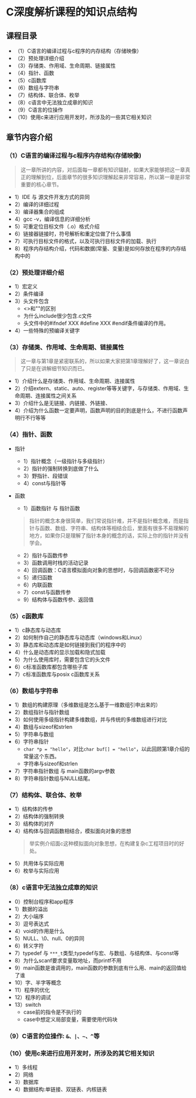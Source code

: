 # C深度解析课程的知识点结构
	
## 课程目录
  + （1）C语言的编译过程与c程序的内存结构（存储映像）		
  + （2）预处理详细介绍
  + （3）存储类、作用域、生命周期、链接属性		
  + （4）指针、函数	
  + （5）c函数库
  + （6）数组与字符串				
  + （7）结构体、联合体、枚举				
  + （8）c语言中无法独立成章的知识
  + （9）C语言的位操作
  + （10）使用c来进行应用开发时，所涉及的一些其它相关知识

		
## 章节内容介绍	
	
### （1）C语言的编译过程与c程序内存结构(存储映像)
   > 这一章所讲的内容，对后面每一章都有知识辐射，如果大家能够把这一章真正的理解到位，后面章节的很多知识理解起来非常容易，所以第一章是非常重要的核心章节。
     
   + 1）IDE 与 源文件开发方式的异同
   + 2）编译的详细过程
   + 3）编译器集合的组成
   + 4）gcc -v，编译信息的详细分析
   + 5）可重定位目标文件（.o）格式介绍
   + 6）链接器链接时，符号解析和重定位做了什么事情
   + 7）可执行目标文件的格式，以及可执行目标文件的加载、执行
   + 8）程序内存结构介绍，代码和数据(常量、变量)是如何存放在程序的内存结构中的
				
 ### （2）预处理详细介绍
   + 1）宏定义
   + 2）条件编译
   + 3）头文件包含
      + <>和""的区别
      + 为什么include很少包含.c文件
      + 头文件中的#ifndef XXX  #define XXX      #endif条件编译的作用。
   + 4）一些特殊的预编译关键字
	
### （3）存储类、作用域、生命周期、链接属性
   > 这一章与第1章是紧密联系的，所以如果大家把第1章理解好了，这一章说白了只是在讲解细节知识而已。
   + 1）介绍什么是存储类、作用域、生命周期、连接属性
   + 2）介绍extern、static、auto、register等等关键字，与存储类、作用域、生命周期、连接属性之间关系
   + 3）介绍什么是无链接、内链接、外链接、
   + 4）介绍为什么函数一定要声明，函数声明的目的到底是什么，不进行函数声明行不行等等
					
### （4）指针、函数
   + 指针
	  + 1）指针概念（一级指针与多级指针）
	  + 2）指针的强制转换到底做了什么
	  + 3）野指针、段错误
	  + 4）const与指针等

   + 函数
	  + 1）函数指针 与 指针函数
	   > 指针的概念本身很简单，我们常说指针难，并不是指针概念难，而是指针与函数、数组、字符串、结构体等相结合后，里面有很多不易理解的地方，如果你只是理解了指针本身的概念的话，实际上你的指针并没有学会。
	  + 2）指针与函数传参
	  + 3）函数调用时栈的活动记录
	  + 4）回调函数：C语言模拟面向对象的思想时，与回调函数密不可分
	  + 5）递归函数
	  + 6）内联函数
	  + 7）const与函数传参
	  + 9）结构体与函数传参、返回值
				
				
				
### （5）c函数库
   + 1）c静态库与动态库
   + 2）如何制作自己的静态库与动态库（windows和Linux）
   + 3）静态库和动态库是如何链接到我们的程序中的
   + 4）什么是动态库的显示加载和隐式加载
   + 5）为什么使用库时，需要包含它的头文件
   + 6）c标准函数库都包含哪些子库
   + 7）c标准函数库与posix c函数库关系

	
### （6）数组与字符串
  + 1）数组的构建原理（多维数组是怎么基于一维数组引申出来的）
  + 2）数组指针与指针数组
  + 3）如何使用多级指针构建多维数组，并与传统的多维数组进行对比
  + 4）数组与sizeof和strlen
  + 5）字符串与数组
  + 6）字符串指针
     + `char *p = "hello"`，对比`char buf[] = "hello"`，以此回顾第1章介绍的常量这个东西。			
     + 字符串与sizeof和strlen
  + 7）字符串指针数组 与 main函数的argv参数
  + 8）字符串指针数组与NULL结尾。
						
### （7）结构体、联合体、枚举
 + 1）结构体的传参
 + 2）结构体的强制转换
 + 3）结构体的对齐
 + 4）结构体与回调函数相结合，模拟面向对象的思想
      > 举实例介绍面c这种模拟面向对象思想，在构建复杂c工程项目时的好处。
 + 5）共用体与实际应用
 + 6）枚举与实际应用
					
### （8）c语言中无法独立成章的知识
 + 0）控制台程序和app程序
 + 1）数据的溢出
 + 2）大小端序
 + 3）逗号表达式
 + 4）void的作用是什么
 + 5）NULL、\0、null、0的异同
 + 6）转义字符
 + 7）typedef 与 `***_t`类型;typedef与宏、与数组、与结构体、与const等
 + 8）为什么scanf要求变量取地址，而printf不用
 + 9）main函数是谁调用的，main函数的参数到底有什么用、main的返回值给了谁
 + 10）字、半字等概念
 + 11）程序的优化
 + 12）程序的调试
 + 13）switch
	+ case前的指令是不执行的
	+ case中想定义局部变量，需要使用代码块		
### （9）C语言的位操作: `&、|、~、^`等
### （10）使用c来进行应用开发时，所涉及的其它相关知识
 + 1）多线程
 + 2）网络
 + 3）数据库
 + 4）数据结构:单链接、双链表、内核链表
